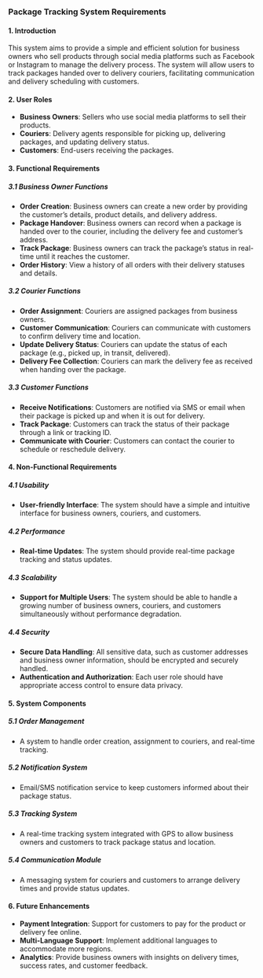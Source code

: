### Package Tracking System Requirements

#### 1. **Introduction**

This system aims to provide a simple and efficient solution for business owners who sell products through social media platforms such as Facebook or Instagram to manage the delivery process. The system will allow users to track packages handed over to delivery couriers, facilitating communication and delivery scheduling with customers.

#### 2. **User Roles**

- **Business Owners**: Sellers who use social media platforms to sell their products.
- **Couriers**: Delivery agents responsible for picking up, delivering packages, and updating delivery status.
- **Customers**: End-users receiving the packages.

#### 3. **Functional Requirements**

##### 3.1 **Business Owner Functions**

- **Order Creation**: Business owners can create a new order by providing the customer’s details, product details, and delivery address.
- **Package Handover**: Business owners can record when a package is handed over to the courier, including the delivery fee and customer’s address.
- **Track Package**: Business owners can track the package’s status in real-time until it reaches the customer.
- **Order History**: View a history of all orders with their delivery statuses and details.

##### 3.2 **Courier Functions**

- **Order Assignment**: Couriers are assigned packages from business owners.
- **Customer Communication**: Couriers can communicate with customers to confirm delivery time and location.
- **Update Delivery Status**: Couriers can update the status of each package (e.g., picked up, in transit, delivered).
- **Delivery Fee Collection**: Couriers can mark the delivery fee as received when handing over the package.

##### 3.3 **Customer Functions**

- **Receive Notifications**: Customers are notified via SMS or email when their package is picked up and when it is out for delivery.
- **Track Package**: Customers can track the status of their package through a link or tracking ID.
- **Communicate with Courier**: Customers can contact the courier to schedule or reschedule delivery.

#### 4. **Non-Functional Requirements**

##### 4.1 **Usability**

- **User-friendly Interface**: The system should have a simple and intuitive interface for business owners, couriers, and customers.
  
##### 4.2 **Performance**

- **Real-time Updates**: The system should provide real-time package tracking and status updates.

##### 4.3 **Scalability**

- **Support for Multiple Users**: The system should be able to handle a growing number of business owners, couriers, and customers simultaneously without performance degradation.

##### 4.4 **Security**

- **Secure Data Handling**: All sensitive data, such as customer addresses and business owner information, should be encrypted and securely handled.
- **Authentication and Authorization**: Each user role should have appropriate access control to ensure data privacy.

#### 5. **System Components**

##### 5.1 **Order Management**

- A system to handle order creation, assignment to couriers, and real-time tracking.

##### 5.2 **Notification System**

- Email/SMS notification service to keep customers informed about their package status.

##### 5.3 **Tracking System**

- A real-time tracking system integrated with GPS to allow business owners and customers to track package status and location.

##### 5.4 **Communication Module**

- A messaging system for couriers and customers to arrange delivery times and provide status updates.

#### 6. **Future Enhancements**

- **Payment Integration**: Support for customers to pay for the product or delivery fee online.
- **Multi-Language Support**: Implement additional languages to accommodate more regions.
- **Analytics**: Provide business owners with insights on delivery times, success rates, and customer feedback.
